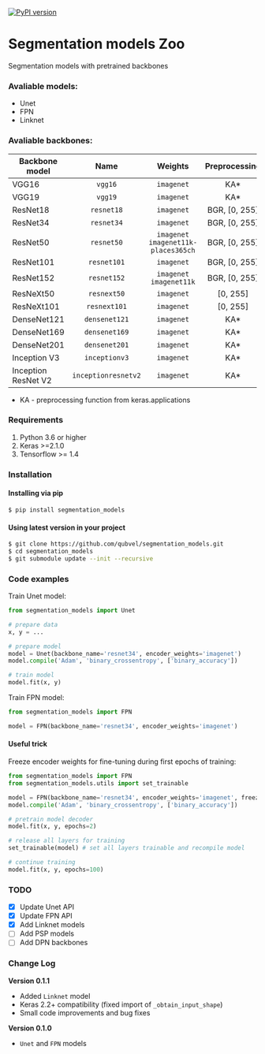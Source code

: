 [![PyPI version](https://badge.fury.io/py/segmentation-models.svg)](https://badge.fury.io/py/segmentation-models)
# Segmentation models Zoo
Segmentation models with pretrained backbones

### Avaliable models:
 - Unet
 - FPN
 - Linknet

### Avaliable backbones:
| Backbone model      |Name| Weights    | Preprocessing |
|---------------------|:--:|:------------:|:------:|
| VGG16               |`vgg16`| `imagenet` | KA*|
| VGG19               |`vgg19`| `imagenet` | KA*|
| ResNet18            |`resnet18`| `imagenet` |BGR, [0, 255]|
| ResNet34            |`resnet34`| `imagenet` |BGR, [0, 255]|
| ResNet50            |`resnet50`| `imagenet`<br>`imagenet11k-places365ch` |BGR, [0, 255]|
| ResNet101           |`resnet101`| `imagenet` |BGR, [0, 255]|
| ResNet152           |`resnet152`| `imagenet`<br>`imagenet11k` |BGR, [0, 255]|
| ResNeXt50           |`resnext50`| `imagenet` |[0, 255]|
| ResNeXt101          |`resnext101`| `imagenet` |[0, 255]|
| DenseNet121         |`densenet121`| `imagenet` | KA*|
| DenseNet169         |`densenet169`| `imagenet` | KA*|
| DenseNet201         |`densenet201`| `imagenet` | KA*|
| Inception V3        |`inceptionv3`| `imagenet` | KA*|
| Inception ResNet V2 |`inceptionresnetv2`| `imagenet` | KA*|
 * KA - preprocessing function from keras.applications

### Requirements
1) Python 3.6 or higher
2) Keras >=2.1.0
3) Tensorflow >= 1.4

### Installation  

#### Installing via pip  
`$ pip install segmentation_models`

#### Using latest version in your project
```bash
$ git clone https://github.com/qubvel/segmentation_models.git
$ cd segmentation_models
$ git submodule update --init --recursive
```

### Code examples

Train Unet model:  
```python
from segmentation_models import Unet

# prepare data
x, y = ...

# prepare model
model = Unet(backbone_name='resnet34', encoder_weights='imagenet')
model.compile('Adam', 'binary_crossentropy', ['binary_accuracy'])

# train model
model.fit(x, y)
```
Train FPN model:  
```python
from segmentation_models import FPN

model = FPN(backbone_name='resnet34', encoder_weights='imagenet')
```

#### Useful trick
Freeze encoder weights for fine-tuning during first epochs of training:
```python
from segmentation_models import FPN
from segmentation_models.utils import set_trainable

model = FPN(backbone_name='resnet34', encoder_weights='imagenet', freeze_encoder=True)
model.compile('Adam', 'binary_crossentropy', ['binary_accuracy'])

# pretrain model decoder
model.fit(x, y, epochs=2)

# release all layers for training
set_trainable(model) # set all layers trainable and recompile model

# continue training
model.fit(x, y, epochs=100)
```

### TODO
- [x] Update Unet API
- [x] Update FPN API
- [x] Add Linknet models
- [ ] Add PSP models
- [ ] Add DPN backbones

### Change Log

**Version 0.1.1**  
 - Added `Linknet` model
 - Keras 2.2+ compatibility (fixed import of `_obtain_input_shape`)
 - Small code improvements and bug fixes

**Version 0.1.0**  
 - `Unet` and `FPN` models
